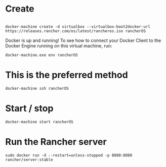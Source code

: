 # Create

```

docker-machine create -d virtualbox --virtualbox-boot2docker-url https://releases.rancher.com/os/latest/rancheros.iso rancherOS
```

Docker is up and running!
To see how to connect your Docker Client to the Docker Engine running on this virtual machine, run: 
```
docker-machine.exe env rancherOS
```
# This is the preferred method
```
docker-machine ssh rancherOS
```

# Start / stop 

```
docker-machine start rancherOS
```

# Run the Rancher server 

```
sudo docker run -d --restart=unless-stopped -p 8080:8080 rancher/server:stable
```